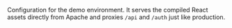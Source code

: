 Configuration for the demo environment. It serves the compiled React assets
directly from Apache and proxies `/api` and `/auth` just like production.
